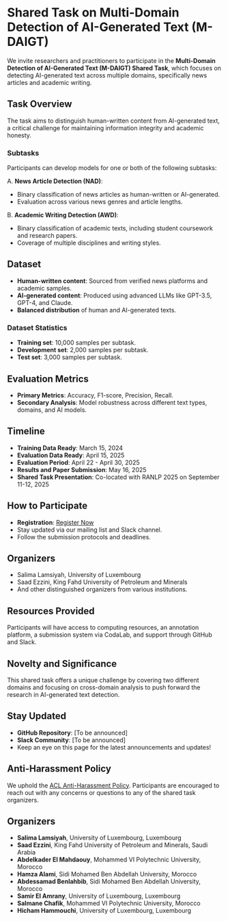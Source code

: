 # Shared Task on Multi-Domain Detection of AI-Generated Text (M-DAIGT)

We invite researchers and practitioners to participate in the **Multi-Domain Detection of AI-Generated Text (M-DAIGT) Shared Task**, which focuses on detecting AI-generated text across multiple domains, specifically news articles and academic writing.

## Task Overview

The task aims to distinguish human-written content from AI-generated text, a critical challenge for maintaining information integrity and academic honesty.

### Subtasks

Participants can develop models for one or both of the following subtasks:

A. **News Article Detection (NAD)**:
   - Binary classification of news articles as human-written or AI-generated.
   - Evaluation across various news genres and article lengths.

B. **Academic Writing Detection (AWD)**:
   - Binary classification of academic texts, including student coursework and research papers.
   - Coverage of multiple disciplines and writing styles.

## Dataset

- **Human-written content**: Sourced from verified news platforms and academic samples.
- **AI-generated content**: Produced using advanced LLMs like GPT-3.5, GPT-4, and Claude.
- **Balanced distribution** of human and AI-generated texts.

### Dataset Statistics

- **Training set**: 10,000 samples per subtask.
- **Development set**: 2,000 samples per subtask.
- **Test set**: 3,000 samples per subtask.

## Evaluation Metrics

- **Primary Metrics**: Accuracy, F1-score, Precision, Recall.
- **Secondary Analysis**: Model robustness across different text types, domains, and AI models.

## Timeline

- **Training Data Ready**: March 15, 2024
- **Evaluation Data Ready**: April 15, 2025
- **Evaluation Period**: April 22 - April 30, 2025
- **Results and Paper Submission**: May 16, 2025
- **Shared Task Presentation**: Co-located with RANLP 2025 on September 11-12, 2025

## How to Participate

- **Registration**: [Register Now](https://docs.google.com/forms/d/e/1FAIpQLSextZDY7qjGRJSLCBNISPcBNQZwusRWKvyxb9uuBxyJddJfdA/viewform?usp=header)
- Stay updated via our mailing list and Slack channel.
- Follow the submission protocols and deadlines.

## Organizers

- Salima Lamsiyah, University of Luxembourg
- Saad Ezzini, King Fahd University of Petroleum and Minerals
- And other distinguished organizers from various institutions.

## Resources Provided

Participants will have access to computing resources, an annotation platform, a submission system via CodaLab, and support through GitHub and Slack.

## Novelty and Significance

This shared task offers a unique challenge by covering two different domains and focusing on cross-domain analysis to push forward the research in AI-generated text detection.

## Stay Updated

- **GitHub Repository**: [To be announced]
- **Slack Community**: [To be announced]
- Keep an eye on this page for the latest announcements and updates!

## Anti-Harassment Policy

We uphold the [ACL Anti-Harassment Policy](https://www.aclweb.org/adminwiki/index.php?title=Anti-Harassment_Policy). Participants are encouraged to reach out with any concerns or questions to any of the shared task organizers.

## Organizers

- **Salima Lamsiyah**, University of Luxembourg, Luxembourg
- **Saad Ezzini**, King Fahd University of Petroleum and Minerals, Saudi Arabia
- **Abdelkader El Mahdaouy**, Mohammed VI Polytechnic University, Morocco
- **Hamza Alami**, Sidi Mohamed Ben Abdellah University, Morocco
- **Abdessamad Benlahbib**, Sidi Mohamed Ben Abdellah University, Morocco
- **Samir El Amrany**, University of Luxembourg, Luxembourg
- **Salmane Chafik**, Mohammed VI Polytechnic University, Morocco
- **Hicham Hammouchi**, University of Luxembourg, Luxembourg
